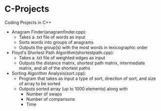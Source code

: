 # C-Projects
Coding Projects in C++
* Anagram Finder(anagramfinder.cpp):
  * Takes a .txt file of words as input
  * Sorts words into groups of anagrams
  * Outputs the group(s) with the most words in lexicographic order
* Floyd's Shortest Path Algorithm(shortestpath.cpp):
  * Takes a .txt file of weighted edges as input
  * Outputs the distance matrix, shortest path matrix, intermediate matrix, and all of the shortest paths
* Sorting Algorithm Analysis(sort.cpp):
  * Program that takes as input a type of sort, direction of sort, and size of array to be sorted
  * Outputs sorted array (up to 1000 elements) along with
    * Number of swaps
    * Number of comparisons
    * Time
